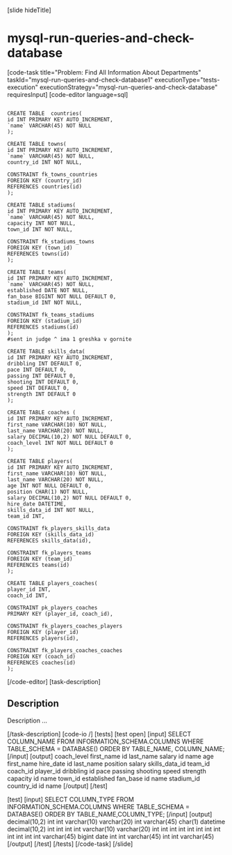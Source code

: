 [slide hideTitle]
# mysql-run-queries-and-check-database
[code-task title="Problem: Find All Information About Departments" taskId="mysql-run-queries-and-check-database1" executionType="tests-execution" executionStrategy="mysql-run-queries-and-check-database" requiresInput]
[code-editor language=sql]
```

CREATE TABLE  countries(
id INT PRIMARY KEY AUTO_INCREMENT,
`name` VARCHAR(45) NOT NULL
);

CREATE TABLE towns(
id INT PRIMARY KEY AUTO_INCREMENT,
`name` VARCHAR(45) NOT NULL,
country_id INT NOT NULL,

CONSTRAINT fk_towns_countries
FOREIGN KEY (country_id)
REFERENCES countries(id)
);

CREATE TABLE stadiums(
id INT PRIMARY KEY AUTO_INCREMENT,
`name` VARCHAR(45) NOT NULL,
capacity INT NOT NULL,
town_id INT NOT NULL,

CONSTRAINT fk_stadiums_towns
FOREIGN KEY (town_id)
REFERENCES towns(id)
);

CREATE TABLE teams(
id INT PRIMARY KEY AUTO_INCREMENT,
`name` VARCHAR(45) NOT NULL,
established DATE NOT NULL,
fan_base BIGINT NOT NULL DEFAULT 0,
stadium_id INT NOT NULL,

CONSTRAINT fk_teams_stadiums
FOREIGN KEY (stadium_id)
REFERENCES stadiums(id)
);
#sent in judge ^ ima 1 greshka v gornite 

CREATE TABLE skills_data(
id INT PRIMARY KEY AUTO_INCREMENT,
dribbling INT DEFAULT 0,
pace INT DEFAULT 0,
passing INT DEFAULT 0,
shooting INT DEFAULT 0,
speed INT DEFAULT 0,
strength INT DEFAULT 0
);

CREATE TABLE coaches (
id INT PRIMARY KEY AUTO_INCREMENT,
first_name VARCHAR(10) NOT NULL,
last_name VARCHAR(20) NOT NULL,
salary DECIMAL(10,2) NOT NULL DEFAULT 0,
coach_level INT NOT NULL DEFAULT 0
);

CREATE TABLE players(
id INT PRIMARY KEY AUTO_INCREMENT,
first_name VARCHAR(10) NOT NULL,
last_name VARCHAR(20) NOT NULL,
age INT NOT NULL DEFAULT 0,
position CHAR(1) NOT NULL,
salary DECIMAL(10,2) NOT NULL DEFAULT 0,
hire_date DATETIME,
skills_data_id INT NOT NULL,
team_id INT,

CONSTRAINT fk_players_skills_data
FOREIGN KEY (skills_data_id)
REFERENCES skills_data(id),

CONSTRAINT fk_players_teams
FOREIGN KEY (team_id)
REFERENCES teams(id)
);

CREATE TABLE players_coaches(
player_id INT,
coach_id INT,

CONSTRAINT pk_players_coaches
PRIMARY KEY (player_id, coach_id),

CONSTRAINT fk_players_coaches_players
FOREIGN KEY (player_id)
REFERENCES players(id),

CONSTRAINT fk_players_coaches_coaches
FOREIGN KEY (coach_id)
REFERENCES coaches(id)
);
```
[/code-editor]
[task-description]
## Description
Description ...

[/task-description]
[code-io /]
[tests]
[test open]
[input]
SELECT COLUMN_NAME FROM INFORMATION_SCHEMA.COLUMNS
WHERE TABLE_SCHEMA = DATABASE()
ORDER BY TABLE_NAME, COLUMN_NAME;
[/input]
[output]
coach_level
first_name
id
last_name
salary
id
name
age
first_name
hire_date
id
last_name
position
salary
skills_data_id
team_id
coach_id
player_id
dribbling
id
pace
passing
shooting
speed
strength
capacity
id
name
town_id
established
fan_base
id
name
stadium_id
country_id
id
name
[/output]
[/test]

[test]
[input]
SELECT COLUMN_TYPE FROM INFORMATION_SCHEMA.COLUMNS
WHERE TABLE_SCHEMA = DATABASE()
ORDER BY TABLE_NAME,COLUMN_TYPE;
[/input]
[output]
decimal(10,2)
int
int
varchar(10)
varchar(20)
int
varchar(45)
char(1)
datetime
decimal(10,2)
int
int
int
int
varchar(10)
varchar(20)
int
int
int
int
int
int
int
int
int
int
int
int
varchar(45)
bigint
date
int
int
varchar(45)
int
int
varchar(45)
[/output]
[/test]
[/tests]
[/code-task]
[/slide]
